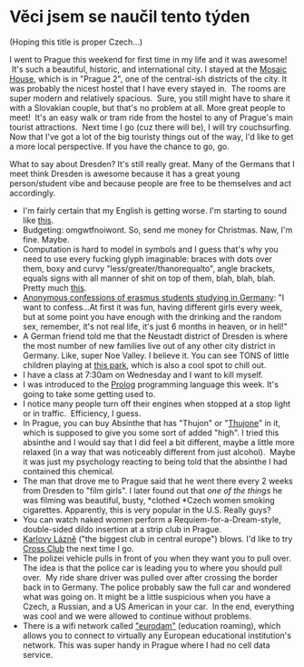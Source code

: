 <!--
slug: věci-jsem-se-naučil-tento-týden
date: Mon Oct 28 2013 11:55:00 GMT-0700 (Pacific Daylight Time)
tags: prague, absinthe, eurodam, polizei, strip club, dildo, prolog, computational logic, thujone, karlovy lazne, neustadt, erasmus confessions
title: Věci jsem se naučil tento týden
id: 65354352860
link: http://blog.mhgbrown.is/post/65354352860/věci-jsem-se-naučil-tento-týden
raw: {"type":"text","blog_name":"mhgbrown-writing","blog":{"name":"mhgbrown-writing","title":"","description":"","url":"http://blog.mhgbrown.is/","uuid":"t:ePEJSJNMnTiNT1c2s-GWmw","updated":1455741575},"id":65354352860,"post_url":"http://blog.mhgbrown.is/post/65354352860/věci-jsem-se-naučil-tento-týden","slug":"věci-jsem-se-naučil-tento-týden","date":"2013-10-28 18:55:00 GMT","timestamp":1382986500,"state":"published","format":"html","reblog_key":"uwK1cI76","tags":["prague","absinthe","eurodam","polizei","strip club","dildo","prolog","computational logic","thujone","karlovy lazne","neustadt","erasmus confessions"],"short_url":"https://tmblr.co/ZYX4lqytR4ZS","summary":"Věci jsem se naučil tento týden","is_blocks_post_format":false,"recommended_source":null,"recommended_color":null,"note_count":0,"title":"Věci jsem se naučil tento týden","body":"<p>(Hoping this title is proper Czech&hellip;)</p>\n<p>I went to Prague this weekend for first time in my life and it was awesome!  It&rsquo;s such a beautiful, historic, and international city. I stayed at the <a href=\"http://www.tripadvisor.co.uk/Hotel_Review-g274707-d1656616-Reviews-Mosaic_House-Prague_Bohemia.html\">Mosaic House</a>, which is in &ldquo;Prague 2&rdquo;, one of the central-ish districts of the city. It was probably the nicest hostel that I have every stayed in.  The rooms are super modern and relatively spacious.  Sure, you still might have to share it with a Slovakian couple, but that&rsquo;s no problem at all. More great people to meet!  It&rsquo;s an easy walk or tram ride from the hostel to any of Prague&rsquo;s main tourist attractions.  Next time I go (cuz there will be), I will try couchsurfing. Now that I&rsquo;ve got a lot of the big touristy things out of the way, I&rsquo;d like to get a more local perspective. If you have the chance to go, go. </p>\n<p>What to say about Dresden? It&rsquo;s still really great. Many of the Germans that I meet think Dresden is awesome because it has a great young person/student vibe and because people are free to be themselves and act accordingly.</p>\n<ul><li>I&rsquo;m fairly certain that my English is getting worse. I&rsquo;m starting to sound like <a href=\"http://www.youtube.com/watch?v=4XSeFVWqCXA\">this</a>.</li>\n<li>Budgeting: omgwtfnoiwont. So, send me money for Christmas. Naw, I&rsquo;m fine. Maybe.</li>\n<li>Computation is hard to model in symbols and I guess that&rsquo;s why you need to use every fucking glyph imaginable: braces with dots over them, boxy and curvy &ldquo;less/greater/thanorequalto&rdquo;, angle brackets, equals signs with all manner of shit on top of them, blah, blah, blah. Pretty much <a href=\"http://symbolcodes.tlt.psu.edu/bylanguage/mathchart.html\">this</a>.</li>\n<li><a href=\"http://erasmusconfession.com/location.php?loc=Germany#confessions\">Anonymous confessions of erasmus students studying in Germany</a>: &ldquo;I want to confess&hellip;At first it was fun, having different girls every week, but at some point you have enough with the drinking and the random sex, remember, it&rsquo;s not real life, it&rsquo;s just 6 months in heaven, or in hell!&rdquo;</li>\n<li>A German friend told me that the Neustadt district of Dresden is where the most number of new families live out of any other city district in Germany. Like, super Noe Valley. I believe it. You can see TONS of little children playing at <a href=\"https://www.google.com/maps/preview#!q=Alaunpark&amp;data=!1m4!1m3!1d1516!2d13.7561422!3d51.0704498!4m15!2m14!1m13!1s0x0%3A0xad5494a683c7fac0!3m8!1m3!1d1516!2d13.7590497!3d51.0714239!3m2!1i1680!2i929!4f13.1!4m2!3d51.07081!4d13.7563232\">this park</a>, which is also a cool spot to chill out.</li>\n<li>I have a class at 7:30am on Wednesday and I want to kill myself.</li>\n<li>I was introduced to the <a href=\"http://en.wikipedia.org/wiki/Prolog\">Prolog</a> programming language this week. It&rsquo;s going to take some getting used to.</li>\n<li>I notice many people turn off their engines when stopped at a stop light or in traffic.  Efficiency, I guess.</li>\n<li>In Prague, you can buy Absinthe that has &ldquo;Thujon&rdquo; or &ldquo;<a href=\"http://en.wikipedia.org/wiki/Thujone\">Thujone</a>&rdquo; in it, which is supposed to give you some sort of added &ldquo;high&rdquo;. I tried this absinthe and I would say that I did feel a bit different, maybe a little more relaxed (in a way that was noticeably different from just alcohol).  Maybe it was just my psychology reacting to being told that the absinthe I had contained this chemical.</li>\n<li>The man that drove me to Prague said that he went there every 2 weeks from Dresden to &ldquo;film girls&rdquo;. I later found out that <em>one of the things </em>he was filming was beautiful, busty, <em>clothed </em>Czech women smoking cigarettes. Apparently, this is very popular in the U.S. Really guys?</li>\n<li>You can watch naked women perform a Requiem-for-a-Dream-style, double-sided dildo insertion at a strip club in Prague.</li>\n<li><a href=\"http://www.karlovylazne.cz/\">Karlovy Lázně</a> (&ldquo;the biggest club in central europe&rdquo;) blows. I&rsquo;d like to try <a href=\"http://www.crossclub.cz/cs/\">Cross Club</a> the next time I go. </li>\n<li>The polizei vehicle pulls in front of you when they want you to pull over. The idea is that the police car is leading you to where you should pull over.  My ride share driver was pulled over after crossing the border back in to Germany. The police probably saw the full car and wondered what was going on. It might be a little suspicious when you have a Czech, a Russian, and a US American in your car.  In the end, everything was cool and we were allowed to continue without problems.</li>\n<li>There is a wifi network called <a href=\"https://www.eduroam.org/\">&ldquo;eurodam&rdquo;</a> (education roaming), which allows you to connect to virtually any European educational institution&rsquo;s network. This was super handy in Prague where I had no cell data service.</li>\n</ul>","reblog":{"comment":"<p><p>(Hoping this title is proper Czech…)</p>\n<p>I went to Prague this weekend for first time in my life and it was awesome!  It’s such a beautiful, historic, and international city. I stayed at the <a href=\"http://www.tripadvisor.co.uk/Hotel_Review-g274707-d1656616-Reviews-Mosaic_House-Prague_Bohemia.html\">Mosaic House</a>, which is in “Prague 2”, one of the central-ish districts of the city. It was probably the nicest hostel that I have every stayed in.  The rooms are super modern and relatively spacious.  Sure, you still might have to share it with a Slovakian couple, but that’s no problem at all. More great people to meet!  It’s an easy walk or tram ride from the hostel to any of Prague’s main tourist attractions.  Next time I go (cuz there will be), I will try couchsurfing. Now that I’ve got a lot of the big touristy things out of the way, I’d like to get a more local perspective. If you have the chance to go, go. </p>\n<p>What to say about Dresden? It’s still really great. Many of the Germans that I meet think Dresden is awesome because it has a great young person/student vibe and because people are free to be themselves and act accordingly.</p>\n<ul><li>I’m fairly certain that my English is getting worse. I’m starting to sound like <a href=\"http://www.youtube.com/watch?v=4XSeFVWqCXA\">this</a>.</li>\n<li>Budgeting: omgwtfnoiwont. So, send me money for Christmas. Naw, I’m fine. Maybe.</li>\n<li>Computation is hard to model in symbols and I guess that’s why you need to use every fucking glyph imaginable: braces with dots over them, boxy and curvy “less/greater/thanorequalto”, angle brackets, equals signs with all manner of shit on top of them, blah, blah, blah. Pretty much <a href=\"http://symbolcodes.tlt.psu.edu/bylanguage/mathchart.html\">this</a>.</li>\n<li><a href=\"http://erasmusconfession.com/location.php?loc=Germany#confessions\">Anonymous confessions of erasmus students studying in Germany</a>: “I want to confess…At first it was fun, having different girls every week, but at some point you have enough with the drinking and the random sex, remember, it’s not real life, it’s just 6 months in heaven, or in hell!”</li>\n<li>A German friend told me that the Neustadt district of Dresden is where the most number of new families live out of any other city district in Germany. Like, super Noe Valley. I believe it. You can see TONS of little children playing at <a href=\"https://www.google.com/maps/preview#!q=Alaunpark&amp;data=!1m4!1m3!1d1516!2d13.7561422!3d51.0704498!4m15!2m14!1m13!1s0x0%3A0xad5494a683c7fac0!3m8!1m3!1d1516!2d13.7590497!3d51.0714239!3m2!1i1680!2i929!4f13.1!4m2!3d51.07081!4d13.7563232\">this park</a>, which is also a cool spot to chill out.</li>\n<li>I have a class at 7:30am on Wednesday and I want to kill myself.</li>\n<li>I was introduced to the <a href=\"http://en.wikipedia.org/wiki/Prolog\">Prolog</a> programming language this week. It’s going to take some getting used to.</li>\n<li>I notice many people turn off their engines when stopped at a stop light or in traffic.  Efficiency, I guess.</li>\n<li>In Prague, you can buy Absinthe that has “Thujon” or “<a href=\"http://en.wikipedia.org/wiki/Thujone\">Thujone</a>” in it, which is supposed to give you some sort of added “high”. I tried this absinthe and I would say that I did feel a bit different, maybe a little more relaxed (in a way that was noticeably different from just alcohol).  Maybe it was just my psychology reacting to being told that the absinthe I had contained this chemical.</li>\n<li>The man that drove me to Prague said that he went there every 2 weeks from Dresden to “film girls”. I later found out that <em>one of the things </em>he was filming was beautiful, busty, <em>clothed </em>Czech women smoking cigarettes. Apparently, this is very popular in the U.S. Really guys?</li>\n<li>You can watch naked women perform a Requiem-for-a-Dream-style, double-sided dildo insertion at a strip club in Prague.</li>\n<li><a href=\"http://www.karlovylazne.cz/\">Karlovy Lázně</a> (“the biggest club in central europe”) blows. I’d like to try <a href=\"http://www.crossclub.cz/cs/\">Cross Club</a> the next time I go. </li>\n<li>The polizei vehicle pulls in front of you when they want you to pull over. The idea is that the police car is leading you to where you should pull over.  My ride share driver was pulled over after crossing the border back in to Germany. The police probably saw the full car and wondered what was going on. It might be a little suspicious when you have a Czech, a Russian, and a US American in your car.  In the end, everything was cool and we were allowed to continue without problems.</li>\n<li>There is a wifi network called <a href=\"https://www.eduroam.org/\">“eurodam”</a> (education roaming), which allows you to connect to virtually any European educational institution’s network. This was super handy in Prague where I had no cell data service.</li>\n</ul></p>","tree_html":""},"trail":[{"blog":{"name":"mhgbrown-writing","active":true,"theme":{"header_full_width":2448,"header_full_height":3264,"header_focus_width":2048,"header_focus_height":1152,"avatar_shape":"circle","background_color":"#FAFAFA","body_font":"Helvetica Neue","header_bounds":"997,2351,2266,96","header_image":"https://static.tumblr.com/4b23ec7fb988076e81306480748de0b1/aqgwfuh/OUkncja1l/tumblr_static_5q6zyxvvxkco0k440g4kokosg.jpg","header_image_focused":"https://static.tumblr.com/4b23ec7fb988076e81306480748de0b1/aqgwfuh/SPuncja1u/tumblr_static_tumblr_static_5q6zyxvvxkco0k440g4kokosg_focused_v3.jpg","header_image_scaled":"https://static.tumblr.com/4b23ec7fb988076e81306480748de0b1/aqgwfuh/OUkncja1l/tumblr_static_5q6zyxvvxkco0k440g4kokosg_2048_v2.jpg","header_stretch":true,"link_color":"#529ECC","show_avatar":true,"show_description":true,"show_header_image":true,"show_title":true,"title_color":"#444444","title_font":"Gibson","title_font_weight":"bold"},"share_likes":false,"share_following":false,"can_be_followed":true},"post":{"id":"65354352860"},"content_raw":"<p><p>(Hoping this title is proper Czech…)</p>\n<p>I went to Prague this weekend for first time in my life and it was awesome!  It’s such a beautiful, historic, and international city. I stayed at the <a href=\"http://www.tripadvisor.co.uk/Hotel_Review-g274707-d1656616-Reviews-Mosaic_House-Prague_Bohemia.html\">Mosaic House</a>, which is in “Prague 2”, one of the central-ish districts of the city. It was probably the nicest hostel that I have every stayed in.  The rooms are super modern and relatively spacious.  Sure, you still might have to share it with a Slovakian couple, but that’s no problem at all. More great people to meet!  It’s an easy walk or tram ride from the hostel to any of Prague’s main tourist attractions.  Next time I go (cuz there will be), I will try couchsurfing. Now that I’ve got a lot of the big touristy things out of the way, I’d like to get a more local perspective. If you have the chance to go, go. </p>\n<p>What to say about Dresden? It’s still really great. Many of the Germans that I meet think Dresden is awesome because it has a great young person/student vibe and because people are free to be themselves and act accordingly.</p>\n<ul><li>I’m fairly certain that my English is getting worse. I’m starting to sound like <a href=\"http://www.youtube.com/watch?v=4XSeFVWqCXA\">this</a>.</li>\n<li>Budgeting: omgwtfnoiwont. So, send me money for Christmas. Naw, I’m fine. Maybe.</li>\n<li>Computation is hard to model in symbols and I guess that’s why you need to use every fucking glyph imaginable: braces with dots over them, boxy and curvy “less/greater/thanorequalto”, angle brackets, equals signs with all manner of shit on top of them, blah, blah, blah. Pretty much <a href=\"http://symbolcodes.tlt.psu.edu/bylanguage/mathchart.html\">this</a>.</li>\n<li><a href=\"http://erasmusconfession.com/location.php?loc=Germany#confessions\">Anonymous confessions of erasmus students studying in Germany</a>: “I want to confess…At first it was fun, having different girls every week, but at some point you have enough with the drinking and the random sex, remember, it’s not real life, it’s just 6 months in heaven, or in hell!”</li>\n<li>A German friend told me that the Neustadt district of Dresden is where the most number of new families live out of any other city district in Germany. Like, super Noe Valley. I believe it. You can see TONS of little children playing at <a href=\"https://www.google.com/maps/preview#!q=Alaunpark&amp;data=!1m4!1m3!1d1516!2d13.7561422!3d51.0704498!4m15!2m14!1m13!1s0x0%3A0xad5494a683c7fac0!3m8!1m3!1d1516!2d13.7590497!3d51.0714239!3m2!1i1680!2i929!4f13.1!4m2!3d51.07081!4d13.7563232\">this park</a>, which is also a cool spot to chill out.</li>\n<li>I have a class at 7:30am on Wednesday and I want to kill myself.</li>\n<li>I was introduced to the <a href=\"http://en.wikipedia.org/wiki/Prolog\">Prolog</a> programming language this week. It’s going to take some getting used to.</li>\n<li>I notice many people turn off their engines when stopped at a stop light or in traffic.  Efficiency, I guess.</li>\n<li>In Prague, you can buy Absinthe that has “Thujon” or “<a href=\"http://en.wikipedia.org/wiki/Thujone\">Thujone</a>” in it, which is supposed to give you some sort of added “high”. I tried this absinthe and I would say that I did feel a bit different, maybe a little more relaxed (in a way that was noticeably different from just alcohol).  Maybe it was just my psychology reacting to being told that the absinthe I had contained this chemical.</li>\n<li>The man that drove me to Prague said that he went there every 2 weeks from Dresden to “film girls”. I later found out that <em>one of the things </em>he was filming was beautiful, busty, <em>clothed </em>Czech women smoking cigarettes. Apparently, this is very popular in the U.S. Really guys?</li>\n<li>You can watch naked women perform a Requiem-for-a-Dream-style, double-sided dildo insertion at a strip club in Prague.</li>\n<li><a href=\"http://www.karlovylazne.cz/\">Karlovy Lázně</a> (“the biggest club in central europe”) blows. I’d like to try <a href=\"http://www.crossclub.cz/cs/\">Cross Club</a> the next time I go. </li>\n<li>The polizei vehicle pulls in front of you when they want you to pull over. The idea is that the police car is leading you to where you should pull over.  My ride share driver was pulled over after crossing the border back in to Germany. The police probably saw the full car and wondered what was going on. It might be a little suspicious when you have a Czech, a Russian, and a US American in your car.  In the end, everything was cool and we were allowed to continue without problems.</li>\n<li>There is a wifi network called <a href=\"https://www.eduroam.org/\">“eurodam”</a> (education roaming), which allows you to connect to virtually any European educational institution’s network. This was super handy in Prague where I had no cell data service.</li>\n</ul></p>","content":"<p><p>(Hoping this title is proper Czech&hellip;)</p>\n<p>I went to Prague this weekend for first time in my life and it was awesome! &nbsp;It&rsquo;s such a beautiful, historic, and international city. I stayed at the <a href=\"http://www.tripadvisor.co.uk/Hotel_Review-g274707-d1656616-Reviews-Mosaic_House-Prague_Bohemia.html\">Mosaic House</a>, which is in &ldquo;Prague 2&rdquo;, one of the central-ish districts of the city. It was probably the nicest hostel that I have every stayed in. &nbsp;The rooms are super modern and relatively spacious. &nbsp;Sure, you still might have to share it with a Slovakian couple, but that&rsquo;s no problem at all. More great people to meet! &nbsp;It&rsquo;s an easy walk or tram ride from the hostel to any of Prague&rsquo;s main tourist attractions. &nbsp;Next time I go (cuz there will be), I will try couchsurfing. Now that I&rsquo;ve got a lot of the big touristy things out of the way, I&rsquo;d like to get a more local perspective. If you have the chance to go, go.&nbsp;</p>\n<p>What to say about Dresden? It&rsquo;s still really great. Many of the Germans that I meet think Dresden is awesome because it has a great young person/student vibe and because people are free to be themselves and act accordingly.</p>\n<ul><li>I&rsquo;m fairly certain that my English is getting worse. I&rsquo;m starting to sound like <a href=\"http://www.youtube.com/watch?v=4XSeFVWqCXA\">this</a>.</li>\n<li>Budgeting: omgwtfnoiwont. So, send me money for Christmas. Naw, I&rsquo;m fine. Maybe.</li>\n<li>Computation is hard to model in symbols and I guess that&rsquo;s why you need to use every fucking glyph imaginable: braces with dots over them, boxy and curvy &ldquo;less/greater/thanorequalto&rdquo;, angle brackets, equals signs with all manner of shit on top of them, blah, blah, blah. Pretty much <a href=\"http://symbolcodes.tlt.psu.edu/bylanguage/mathchart.html\">this</a>.</li>\n<li><a href=\"http://erasmusconfession.com/location.php?loc=Germany#confessions\">Anonymous confessions of erasmus students studying in Germany</a>: &ldquo;I want to confess&hellip;At first it was fun, having different girls every week, but at some point you have enough with the drinking and the random sex, remember, it&rsquo;s not real life, it&rsquo;s just 6 months in heaven, or in hell!&rdquo;</li>\n<li>A German friend told me that the Neustadt district of Dresden is where the most number of new families live out of any other city district in Germany. Like, super Noe Valley. I believe it. You can see TONS of little children playing at <a href=\"https://www.google.com/maps/preview#!q=Alaunpark&amp;data=!1m4!1m3!1d1516!2d13.7561422!3d51.0704498!4m15!2m14!1m13!1s0x0%3A0xad5494a683c7fac0!3m8!1m3!1d1516!2d13.7590497!3d51.0714239!3m2!1i1680!2i929!4f13.1!4m2!3d51.07081!4d13.7563232\">this park</a>, which is also a cool spot to chill out.</li>\n<li>I have a class at 7:30am on Wednesday and I want to kill myself.</li>\n<li>I was introduced to the <a href=\"http://en.wikipedia.org/wiki/Prolog\">Prolog</a> programming language this week. It&rsquo;s going to take some getting used to.</li>\n<li>I notice many people turn off their engines when stopped at a stop light or in traffic. &nbsp;Efficiency, I guess.</li>\n<li>In Prague, you can buy Absinthe that has &ldquo;Thujon&rdquo; or &ldquo;<a href=\"http://en.wikipedia.org/wiki/Thujone\">Thujone</a>&rdquo; in it, which is supposed to give you some sort of added &ldquo;high&rdquo;. I tried this absinthe and I would say that I did feel a bit different, maybe a little more relaxed (in a way that was noticeably different from just alcohol). &nbsp;Maybe it was just my psychology reacting to being told that the absinthe I had contained this chemical.</li>\n<li>The man that drove me to Prague said that he went there every 2 weeks from Dresden to &ldquo;film girls&rdquo;. I later found out that <em>one of the things </em>he was filming was beautiful, busty,&nbsp;<em>clothed&nbsp;</em>Czech women smoking cigarettes. Apparently, this is very popular in the U.S. Really guys?</li>\n<li>You can watch naked women perform a Requiem-for-a-Dream-style, double-sided dildo insertion at a strip club in Prague.</li>\n<li><a href=\"http://www.karlovylazne.cz/\">Karlovy L&aacute;zn&#283;</a> (&ldquo;the biggest club in central europe&rdquo;) blows. I&rsquo;d like to try <a href=\"http://www.crossclub.cz/cs/\">Cross Club</a> the next time I go.&nbsp;</li>\n<li>The polizei vehicle pulls in front of you when they want you to pull over. The idea is that the police car is leading you to where you should pull over. &nbsp;My ride share driver was pulled over after crossing the border back in to Germany. The police probably saw the full car and wondered what was going on. It might be a little suspicious when you have a Czech, a Russian, and a US American in your car. &nbsp;In the end, everything was cool and we were allowed to continue without problems.</li>\n<li>There is a wifi network called <a href=\"https://www.eduroam.org/\">&ldquo;eurodam&rdquo;</a> (education roaming), which allows you to connect to virtually any European educational institution&rsquo;s network. This was super handy in Prague where I had no cell data service.</li>\n</ul></p>","is_current_item":true,"is_root_item":true}],"can_like":false,"can_reblog":false,"can_send_in_message":true,"can_reply":false,"display_avatar":true}
publish: 2013-10-028
-->


Věci jsem se naučil tento týden
===============================

(Hoping this title is proper Czech...)

I went to Prague this weekend for first time in my life and it was
awesome!  It's such a beautiful, historic, and international city. I
stayed at the [Mosaic
House](http://www.tripadvisor.co.uk/Hotel_Review-g274707-d1656616-Reviews-Mosaic_House-Prague_Bohemia.html),
which is in "Prague 2", one of the central-ish districts of the city. It
was probably the nicest hostel that I have every stayed in.  The rooms
are super modern and relatively spacious.  Sure, you still might have to
share it with a Slovakian couple, but that's no problem at all. More
great people to meet!  It's an easy walk or tram ride from the hostel to
any of Prague's main tourist attractions.  Next time I go (cuz there
will be), I will try couchsurfing. Now that I've got a lot of the big
touristy things out of the way, I'd like to get a more local
perspective. If you have the chance to go, go. 

What to say about Dresden? It's still really great. Many of the Germans
that I meet think Dresden is awesome because it has a great young
person/student vibe and because people are free to be themselves and act
accordingly.

-   I'm fairly certain that my English is getting worse. I'm starting to
    sound like [this](http://www.youtube.com/watch?v=4XSeFVWqCXA).
-   Budgeting: omgwtfnoiwont. So, send me money for Christmas. Naw, I'm
    fine. Maybe.
-   Computation is hard to model in symbols and I guess that's why you
    need to use every fucking glyph imaginable: braces with dots over
    them, boxy and curvy "less/greater/thanorequalto", angle brackets,
    equals signs with all manner of shit on top of them, blah, blah,
    blah. Pretty much
    [this](http://symbolcodes.tlt.psu.edu/bylanguage/mathchart.html).
-   [Anonymous confessions of erasmus students studying in
    Germany](http://erasmusconfession.com/location.php?loc=Germany#confessions):
    "I want to confess...At first it was fun, having different girls
    every week, but at some point you have enough with the drinking and
    the random sex, remember, it's not real life, it's just 6 months in
    heaven, or in hell!"
-   A German friend told me that the Neustadt district of Dresden is
    where the most number of new families live out of any other city
    district in Germany. Like, super Noe Valley. I believe it. You can
    see TONS of little children playing at [this
    park](https://www.google.com/maps/preview#!q=Alaunpark&data=!1m4!1m3!1d1516!2d13.7561422!3d51.0704498!4m15!2m14!1m13!1s0x0%3A0xad5494a683c7fac0!3m8!1m3!1d1516!2d13.7590497!3d51.0714239!3m2!1i1680!2i929!4f13.1!4m2!3d51.07081!4d13.7563232),
    which is also a cool spot to chill out.
-   I have a class at 7:30am on Wednesday and I want to kill myself.
-   I was introduced to the
    [Prolog](http://en.wikipedia.org/wiki/Prolog) programming language
    this week. It's going to take some getting used to.
-   I notice many people turn off their engines when stopped at a stop
    light or in traffic.  Efficiency, I guess.
-   In Prague, you can buy Absinthe that has "Thujon" or
    "[Thujone](http://en.wikipedia.org/wiki/Thujone)" in it, which is
    supposed to give you some sort of added "high". I tried this
    absinthe and I would say that I did feel a bit different, maybe a
    little more relaxed (in a way that was noticeably different from
    just alcohol).  Maybe it was just my psychology reacting to being
    told that the absinthe I had contained this chemical.
-   The man that drove me to Prague said that he went there every 2
    weeks from Dresden to "film girls". I later found out that *one of
    the things* he was filming was beautiful, busty, *clothed *Czech
    women smoking cigarettes. Apparently, this is very popular in the
    U.S. Really guys?
-   You can watch naked women perform a Requiem-for-a-Dream-style,
    double-sided dildo insertion at a strip club in Prague.
-   [Karlovy Lázně](http://www.karlovylazne.cz/) ("the biggest club in
    central europe") blows. I'd like to try [Cross
    Club](http://www.crossclub.cz/cs/) the next time I go. 
-   The polizei vehicle pulls in front of you when they want you to pull
    over. The idea is that the police car is leading you to where you
    should pull over.  My ride share driver was pulled over after
    crossing the border back in to Germany. The police probably saw the
    full car and wondered what was going on. It might be a little
    suspicious when you have a Czech, a Russian, and a US American in
    your car.  In the end, everything was cool and we were allowed to
    continue without problems.
-   There is a wifi network called ["eurodam"](https://www.eduroam.org/)
    (education roaming), which allows you to connect to virtually any
    European educational institution's network. This was super handy in
    Prague where I had no cell data service.

